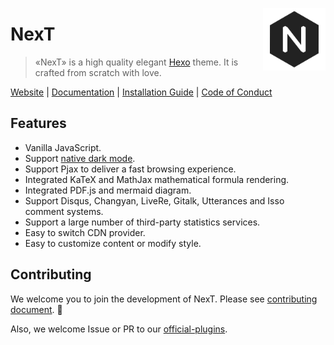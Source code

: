 <a title="NexT website" href="https://theme-next.js.org"><img align="right" alt="NexT logo" width="100" height="100" src="https://raw.githubusercontent.com/next-theme/hexo-theme-next/master/source/images/logo.svg"></a>

# NexT

> «NexT» is a high quality elegant [Hexo](https://hexo.io) theme. It is crafted from scratch with love.

[Website](https://theme-next.js.org) |
[Documentation](https://theme-next.js.org/docs/) |
[Installation Guide](https://theme-next.js.org/docs/getting-started/) |
[Code of Conduct](https://github.com/next-theme/hexo-theme-next/blob/master/.github/CODE_OF_CONDUCT.md)

## Features

* Vanilla JavaScript.
* Support [native dark mode](https://caniuse.com/prefers-color-scheme).
* Support Pjax to deliver a fast browsing experience.
* Integrated KaTeX and MathJax mathematical formula rendering.
* Integrated PDF.js and mermaid diagram.
* Support Disqus, Changyan, LiveRe, Gitalk, Utterances and Isso comment systems.
* Support a large number of third-party statistics services.
* Easy to switch CDN provider.
* Easy to customize content or modify style.

## Contributing

We welcome you to join the development of NexT. Please see [contributing document][contributing-document-url]. 🤗

Also, we welcome Issue or PR to our [official-plugins][official-plugins-url].

[contributing-document-url]: https://github.com/next-theme/hexo-theme-next/blob/master/.github/CONTRIBUTING.md
[official-plugins-url]: https://github.com/next-theme
